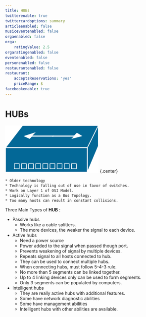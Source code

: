 ```yaml
---
title: HUBs
twitterenable: true
twittercardoptions: summary
articleenabled: false
musiceventenabled: false
orgaenabled: false
orga:
    ratingValue: 2.5
orgaratingenabled: false
eventenabled: false
personenabled: false
restaurantenabled: false
restaurant:
    acceptsReservations: 'yes'
    priceRange: $
facebookenable: true
---
```


# <a href="/network/foundations-of-networking-networking-basics/5-commonly-used-network-devices" class="nav-button transform"><span></span></a>HUBs

![](HUB.png?cropResize=500,500)   {.center}

```
* Older technology
* Technology is falling out of use in favor of switches.
* Work on Layer 1 of OSI Model.
* Logically function as a Bus Topology.
* Too many hosts can result in constant collisions.
```
Three Main Types of **HUB** :
* Passive hubs
	* Works like a cable splitters.
	* The more devices, the weaker the signal to each device.
* Active hubs
	* Need a power source
	* Power added to the signal when passed though port.
	* Prevents weakening of signal by multiple devices.
	* Repeats signal to all hosts connected to hub.
	* They can be used to connect multiple hubs.
	* When connecting hubs, must follow 5-4-3 rule.
	* No more than 5 segments can be linked together.
	* Up to 4 linking devices only can be used to form segments.
	* Only 3 segments can be populated by computers. 
* Intelligent hubs
	* They are really active hubs with additional features.
	* Some have network diagnostic abilities
	* Some have management abilities
	* Intelligent hubs with other abilities are available.